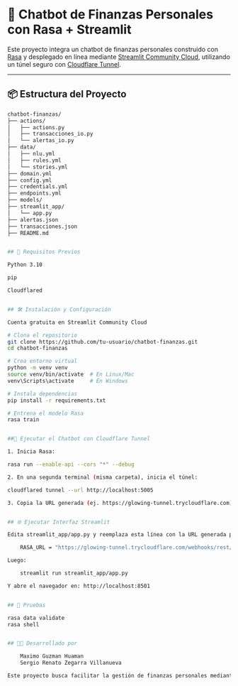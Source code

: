 # 🤖 Chatbot de Finanzas Personales con Rasa + Streamlit

Este proyecto integra un chatbot de finanzas personales construido con [Rasa](https://rasa.com) y desplegado en línea mediante [Streamlit Community Cloud](https://streamlit.io/cloud), utilizando un túnel seguro con [Cloudflare Tunnel](https://developers.cloudflare.com/cloudflare-one/connections/connect-apps/).

---

## 📦 Estructura del Proyecto

```bash
chatbot-finanzas/
├── actions/
│   ├── actions.py
│   ├── transacciones_io.py
│   └── alertas_io.py
├── data/
│   ├── nlu.yml
│   ├── rules.yml
│   └── stories.yml
├── domain.yml
├── config.yml
├── credentials.yml
├── endpoints.yml
├── models/
├── streamlit_app/
│   └── app.py
├── alertas.json
├── transacciones.json
├── README.md


## 🧩 Requisitos Previos

Python 3.10

pip

Cloudflared


## 🛠️ Instalación y Configuración

Cuenta gratuita en Streamlit Community Cloud

# Clona el repositorio
git clone https://github.com/tu-usuario/chatbot-finanzas.git
cd chatbot-finanzas

# Crea entorno virtual
python -m venv venv
source venv/bin/activate  # En Linux/Mac
venv\Scripts\activate     # En Windows

# Instala dependencias
pip install -r requirements.txt

# Entrena el modelo Rasa
rasa train


##🚀 Ejecutar el Chatbot con Cloudflare Tunnel

1. Inicia Rasa:

rasa run --enable-api --cors "*" --debug

2. En una segunda terminal (misma carpeta), inicia el túnel:

cloudflared tunnel --url http://localhost:5005

3. Copia la URL generada (ej. https://glowing-tunnel.trycloudflare.com)


## 🌐 Ejecutar Interfaz Streamlit

Edita streamlit_app/app.py y reemplaza esta línea con la URL generada por Cloudflare:

    RASA_URL = "https://glowing-tunnel.trycloudflare.com/webhooks/rest/webhook"

Luego:

    streamlit run streamlit_app/app.py

Y abre el navegador en: http://localhost:8501


## 🧪 Pruebas

rasa data validate
rasa shell


## 👨‍💻 Desarrollado por

    Maximo Guzman Huaman
    Sergio Renato Zegarra Villanueva

Este proyecto busca facilitar la gestión de finanzas personales mediante inteligencia artificial conversacional.

